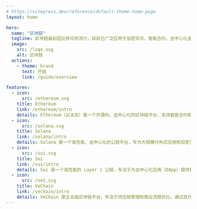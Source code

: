 ```yaml
---
# https://vitepress.dev/reference/default-theme-home-page
layout: home

hero:
  name: "区块链"
  tagline: 区块链最初因比特币而流行，目前已广泛应用于加密货币、智能合约、去中心化金融（DeFi）、NFT、供应链溯源等领域。
  image:
    src: /logo.svg
    alt: 区块链
  actions:
    - theme: brand
      text: 开始
      link: /guide/overview

features:
  - icon:
      src: /ethereum.svg
    title: Ethereum
    link: /ethereum/intro
    details: Ethereum（以太坊）是一个开源的、去中心化的区块链平台，支持智能合约和去中心化应用（DApp）的开发和运行。它由Vitalik Buterin于2015年创立，旨在通过区块链技术实现去中心化的计算平台。
  - icon:
      src: /solana.svg
    title: Solana
    link: /solana/intro
    details: Solana 是一个高性能、去中心化的公链平台，专为大规模分布式应用和加密货币项目设计。Solana 以其超高的交易处理速度和低手续费著称，是 DeFi、NFT、游戏等领域热门的底层区块链基础设施。
  - icon:
      src: /sui.svg
    title: Sui
    link: /sui/intro
    details: Sui 是一个高性能的 Layer 1 公链，专注于为去中心化应用（DApp）提供极致的用户体验和快速交易确认。Sui 由 Mysten Labs 开发, 基于 Move 语言的智能合约。
  - icon:
      src: /vet.svg
    title: VeChain
    link: /vechain/intro
    details: VeChain 是企业级区块链平台，专注于供应链管理和商业流程优化。通过双代币经济模型（VET 和 VTHO）和独特的代付机制（VIP-191），为企业提供低成本、高性能的区块链解决方案。
---
```

